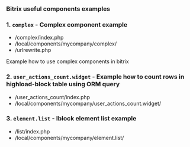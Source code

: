### Bitrix useful components examples

### 1. `complex` - Complex component example

- /complex/index.php
- /local/components/mycompany/complex/
- /urlrewrite.php
 
Example how to use complex components in bitrix

### 2. `user_actions_count.widget` - Example how to count rows in highload-block table using ORM query

- /user_actions_count/index.php
- /local/components/mycompany/user_actions_count.widget/

### 3. `element.list` - Iblock element list example

- /list/index.php
- /local/components/mycompany/element.list/